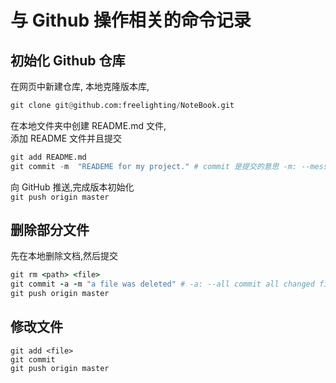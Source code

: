 # 与 Github 操作相关的命令记录

## 初始化 Github 仓库  
在网页中新建仓库, 
本地克隆版本库,  
```python
git clone git@github.com:freelighting/NoteBook.git
```
在本地文件夹中创建 README.md 文件,  
添加 README 文件并且提交  
```python
git add README.md  
git commit -m  "READEME for my project." # commit 是提交的意思 -m: --message
```  
向 GitHub 推送,完成版本初始化    
`git push origin master`
## 删除部分文件
先在本地删除文档,然后提交  

```ruby
git rm <path> <file>
git commit -a -m "a file was deleted" # -a: --all commit all changed files   rm
git push origin master
```
## 修改文件  

```      
git add <file>  
git commit  
git push origin master
```
